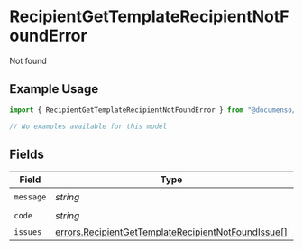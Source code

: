 # RecipientGetTemplateRecipientNotFoundError

Not found

## Example Usage

```typescript
import { RecipientGetTemplateRecipientNotFoundError } from "@documenso/sdk-typescript/models/errors";

// No examples available for this model
```

## Fields

| Field                                                                                                                    | Type                                                                                                                     | Required                                                                                                                 | Description                                                                                                              |
| ------------------------------------------------------------------------------------------------------------------------ | ------------------------------------------------------------------------------------------------------------------------ | ------------------------------------------------------------------------------------------------------------------------ | ------------------------------------------------------------------------------------------------------------------------ |
| `message`                                                                                                                | *string*                                                                                                                 | :heavy_check_mark:                                                                                                       | N/A                                                                                                                      |
| `code`                                                                                                                   | *string*                                                                                                                 | :heavy_check_mark:                                                                                                       | N/A                                                                                                                      |
| `issues`                                                                                                                 | [errors.RecipientGetTemplateRecipientNotFoundIssue](../../models/errors/recipientgettemplaterecipientnotfoundissue.md)[] | :heavy_minus_sign:                                                                                                       | N/A                                                                                                                      |